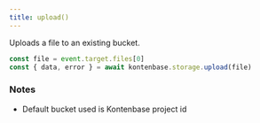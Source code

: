 ```yaml
---
title: upload()
---
```


Uploads a file to an existing bucket.

```javascript
const file = event.target.files[0]
const { data, error } = await kontenbase.storage.upload(file)
```

### Notes
- Default bucket used is Kontenbase project id
